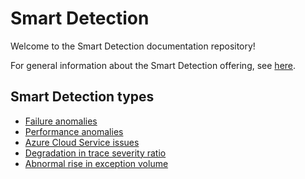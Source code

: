 # Smart Detection

Welcome to the Smart Detection documentation repository!

For general information about the Smart Detection offering, see [here](https://docs.microsoft.com/azure/application-insights/app-insights-proactive-diagnostics).


## Smart Detection types

* [Failure anomalies](https://docs.microsoft.com/azure/application-insights/app-insights-proactive-failure-diagnostics)
* [Performance anomalies](https://docs.microsoft.com/azure/application-insights/app-insights-proactive-performance-diagnostics)
* [Azure Cloud Service issues](https://azure.microsoft.com/blog/proactive-notifications-on-cloud-service-issues-with-azure-diagnostics-and-application-insights)
* [Degradation in trace severity ratio](degradation-in-trace-severity-ratio.md)
* [Abnormal rise in exception volume](abnormal-rise-in-exception-volume.md)
